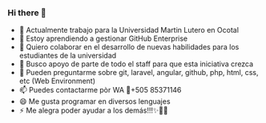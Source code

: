 ### Hi there 👋

<!--
**tutoriauml/tutoriauml** is a ✨ _special_ ✨ repository because its `README.md` (this file) appears on your GitHub profile.

Here are some ideas to get you started:

- 🔭 I’m currently working on ...
- 🌱 I’m currently learning ...
- 👯 I’m looking to collaborate on ...
- 🤔 I’m looking for help with ...
- 💬 Ask me about ...
- 📫 How to reach me: ...
- 😄 Pronouns: ...
- ⚡ Fun fact: ...
-->
- 🔭 Actualmente trabajo para la Universidad Martin Lutero en Ocotal
- 🌱 Estoy aprendiendo a gestionar GitHub Enterprise
- 👯 Quiero colaborar en el desarrollo de nuevas habilidades para los estudiantes de la universidad
- 🤔 Busco apoyo de parte de todo el staff para que esta iniciativa crezca
- 💬 Pueden preguntarme sobre git, laravel, angular, github, php, html, css, etc (Web Environment)
- 📫 Puedes contactarme pòr WA 📳+505 85371146
- 😄 Me gusta programar en diversos lenguajes
- ⚡ Me alegra poder ayudar a los demás!!!✨🎉🎊
